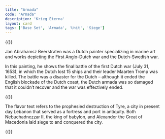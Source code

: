 ```yaml
---
title: "Armada"
code: "Armada"
description: 'Krieg Eterna'
layout: card
tags: ['Base Set', 'Armada', 'Unit', 'Siege']
---
```

{{<card-detail-page title="Armada" artwork="The Battle of Terheide by Jan Abrahamsz Beerstraaten (1653)" book="Ezekiel 26:21">}}
<p>
Jan Abrahamsz Beerstraten was a Dutch painter specializing in marine art and works depicting the First Anglo-Dutch war and the Dutch-Swedish war.  
</p>
<p>
In this painting, he shows the final battle of the first Dutch war (July 31, 1653), in which the Dutch lost 15 ships and their leader Maarten Tromp was killed.  The battle was a disaster for the Dutch – although it ended the English blockade of the Dutch coast, the Dutch armada was so damaged that it couldn’t recover and the war was effectively ended.</p>
{{<card-detail-image file="tyre.jpg" caption="Siege of Tyre by Tom Lovell (1965)">}}
<p>
The flavor text refers to the prophesied destruction of Tyre, a city in present day Lebanon that served as a fortress and port in antiquity. Both Nebuchadnezzar II, the king of babylon, and Alexander the Great of Macedonia laid siege to and conquered the city.
</p>
{{</card-detail-page>}}
